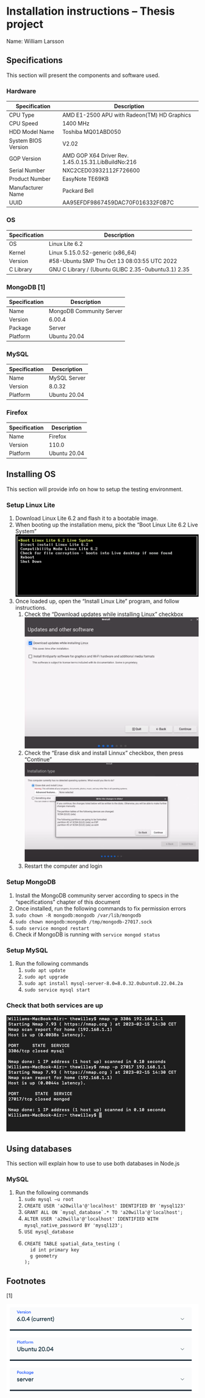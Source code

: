 # Installation instructions – Thesis project

Name: William Larsson

## Specifications

This section will present the components and software used.

### Hardware

| Specification       | Description                                         |
| ------------------- | --------------------------------------------------- |
| CPU Type            | AMD E1-2500 APU with Radeon(TM) HD Graphics         |
| CPU Speed           | 1400 MHz                                            |
| HDD Model Name      | Toshiba MQ01ABD050                                  |
| System BIOS Version | V2.02                                               |
| GOP Version         | AMD GOP X64 Driver Rev. 1.45.0.15.31.LibBuiIdNo:216 |
| Serial Number       | NXC2CED03932112F726600                              |
| Product Number      | EasyNote TE69KB                                     |
| Manufacturer Name   | Packard Bell                                        |
| UUID                | AA95EFDF9867459DAC70F016332F0B7C                    |

### OS

| Specification | Description                                         |
| ------------- | --------------------------------------------------- |
| OS            | Linux Lite 6.2                                      |
| Kernel        | Linux 5.15.0.52-generic (x86_64)                    |
| Version       | #58-Ubuntu SMP Thu Oct 13 08:03:55 UTC 2022         |
| C Library     | GNU C Library / (Ubuntu GLIBC 2.35-0ubuntu3.1) 2.35 |

### MongoDB [1]

| Specification | Description              |
| ------------- | ------------------------ |
| Name          | MongoDB Community Server |
| Version       | 6.00.4                   |
| Package       | Server                   |
| Platform      | Ubuntu 20.04             |

### MySQL

| Specification | Description  |
| ------------- | ------------ |
| Name          | MySQL Server |
| Version       | 8.0.32       |
| Platform      | Ubuntu 20.04 |

### Firefox

| Specification | Description  |
| ------------- | ------------ |
| Name          | Firefox      |
| Version       | 110.0        |
| Platform      | Ubuntu 20.04 |

## Installing OS

This section will provide info on how to setup the testing environment.

### Setup Linux Lite

1. Download Linux Lite 6.2 and flash it to a bootable image.
2. When booting up the installation menu, pick the “Boot Linux Lite 6.2 Live System” ![Boot menu when installing linux lite](images/image1.png)
3. Once loaded up, open the “Install Linux Lite” program, and follow instructions.
   1. Check the “Download updates while installing Linux” checkbox
      ![Installation dialog with two checkboxes, the one on top is checked](images/image2.png)
   2. Check the “Erase disk and install Linnux” checkbox, then press “Continue”
      ![Installation dialog with two radio buttons, the one on top is checked](images/image3.png)
   3. Restart the computer and login

### Setup MongoDB

1. Install the MongoDB community server according to specs in the “specifications” chapter of this document
2. Once installed, run the following commands to fix permission errors
3. `sudo chown -R mongodb:mongodb /var/lib/mongodb`
4. `sudo chown mongodb:mongodb /tmp/mongodb-27017.sock`
5. `sudo service mongod restart`
6. Check if MongoDB is running with `service mongod status`

### Setup MySQL

1. Run the following commands
   1. `sudo apt update `
   2. `sudo apt upgrade`
   3. `sudo apt install mysql-server-8.0=8.0.32.0ubuntu0.22.04.2a`
   4. `sudo service mysql start`

### Check that both services are up

![Command prompt showing nmap being used to verify if both services are running](images/image4.png)

## Using databases

This section will explain how to use to use both databases in Node.js

### MySQL

1. Run the following commands
   1. `sudo mysql –u root `
   2. `CREATE USER 'a20willa'@'localhost' IDENTIFIED BY 'mysql123'`
   3. ```GRANT ALL ON `mysql_database`.* TO 'a20willa'@'localhost';```
   4. `ALTER USER 'a20willa'@'localhost' IDENTIFIED WITH mysql_native_password BY 'mysql123';`
   5. `USE mysql_database`
   6. ```
      CREATE TABLE spatial_data_testing (
        id int primary key
        g geometry
      );
      ```

## Footnotes

[1]

![](images/image6.png)
